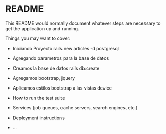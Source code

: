 # README

This README would normally document whatever steps are necessary to get the
application up and running.

Things you may want to cover:

* Iniciando Proyecto rails new articles -d postgresql

* Agregando parametros para la base de datos

* Creamos la base de datos rails db:create

* Agregamos bootstrap, jquery

* Aplicamos estilos bootstrap a las vistas device

* How to run the test suite

* Services (job queues, cache servers, search engines, etc.)

* Deployment instructions

* ...
